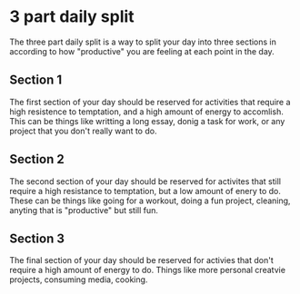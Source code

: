 # 3 part daily split
The three part daily split is a way to split your day into three sections in according to how "productive" you are feeling at each point in the day.

## Section 1
The first section of your day should be reserved for activities that require a high resistence to temptation, and a high amount of energy to accomlish. This can be things like writting a long essay, donig a task for work, or any project that you don't really want to do.

## Section 2
The second section of your day should be reserved for activites that still require a high resistance to temptation, but a low amount of enery to do. These can be things like going for a workout, doing a fun project, cleaning, anyting that is "productive" but still fun.

## Section 3
The final section of your day should be reserved for activies that don't require a high amount of energy to do. Things like more personal creatvie projects, consuming media, cooking.
